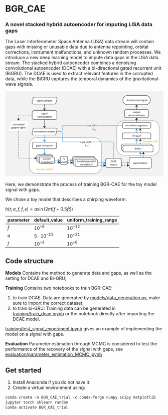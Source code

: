# BGR_CAE
### A novel stacked hybrid autoencoder for imputing LISA data gaps

The Laser Interferometer Space Antenna (LISA) data stream will contain gaps with missing or unusable data due to antenna repointing, orbital corrections, instrument malfunctions, and unknown random processes.  We introduce a new deep learning model to impute data gaps in the LISA data stream.  The stacked hybrid autoencoder combines a denoising convolutional autoencoder (DCAE) with a bi-directional gated recurrent unit (BiGRU).  The DCAE is used to extract relevant features in the corrupted data, while the BiGRU captures the temporal dynamics of the gravitational-wave signals. 

![BGR-CAE model structure. The left dashed box represents the training of DCAE. The blue line represents the data flow for the training of the hybrid model with BiGRU layers in the decoder. The black dashed line represents the processing of the observed data stream with gaps in our purposed BGR-CAE model.](model_structure.jpg)


Here, we demonstrate the process of training BGR-CAE for the toy model signal with gaps.

We chose a toy model that describes a chirping waveform.

$h(t;a,f,\dot{f},\epsilon) = a \sin (2\pi t[f + 0.5\dot{f}t])$

| parameter | default_value | uniform_training_range|
|-----------|------------|--------------------|
| $\dot{f}$ | $10^{-8}$  | $10^{-12}$|
| $a$ | $5\cdot 10^{-21}$  |$10^{-21}$|
| $f$ | $10^{-3}$  | $10^{-6}$|

## Code structure
**Models**
Contains the method to generate data and gaps, as well as the setting for DCAE and Bi-GRU;

**Training**
Contains two notebooks to train BGR-CAE:
1. to train DCAE: Data are generated by [models/data_generation.py](https://github.com/bpandamao/BGR_CAE/blob/main/models/data_generation.py), make sure to import the correct dataset;
2. to train bi-GRU: Training data can be generated in [training/train_dcae.ipynb](https://github.com/bpandamao/BGR_CAE/blob/main/training/train_dcae.ipynb) or the notebook directly after importing the DCAE model.
   
[training/test_signal_experiment.ipynb](https://github.com/bpandamao/BGR_CAE/blob/main/training/test_signal_experiment.ipynb) gives an example of implementing the model on a signal with gaps.

**Evaluation**
Parameter estimation through MCMC is considered to test the performance of the recovery of the signal with gaps, see [evaluation/parameter_estimation_MCMC.ipynb](https://github.com/bpandamao/BGR_CAE/blob/main/evaluation/parameter_estimation_MCMC.ipynb)


## Get started
1. Install Anaconda if you do not have it.
2. Create a virtual environment using:
```
conda create -n BGR_CAE_trial -c conda-forge numpy scipy matplotlib jupyter torch sklearn random
conda activate BGR_CAE_trial
```
